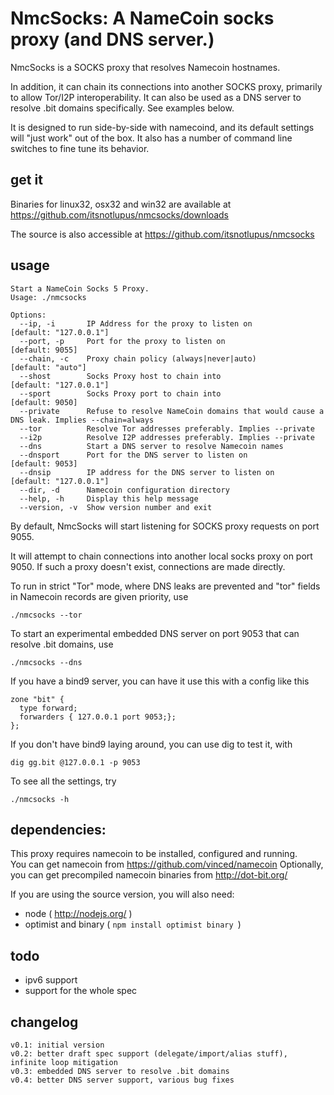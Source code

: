 
# NmcSocks: A NameCoin socks proxy (and DNS server.)

NmcSocks is a SOCKS proxy that resolves Namecoin hostnames.

In addition, it can chain its connections into another SOCKS proxy, primarily to allow Tor/I2P interoperability.
It can also be used as a DNS server to resolve .bit domains specifically. See examples below.

It is designed to run side-by-side with namecoind, and its default settings will "just work" out of the box.
It also has a number of command line switches to fine tune its behavior.

## get it

Binaries for linux32, osx32 and win32 are available at
https://github.com/itsnotlupus/nmcsocks/downloads

The source is also accessible at
https://github.com/itsnotlupus/nmcsocks

## usage

    Start a NameCoin Socks 5 Proxy.
    Usage: ./nmcsocks 
    
    Options:
      --ip, -i       IP Address for the proxy to listen on                                                   [default: "127.0.0.1"]
      --port, -p     Port for the proxy to listen on                                                         [default: 9055]
      --chain, -c    Proxy chain policy (always|never|auto)                                                  [default: "auto"]
      --shost        Socks Proxy host to chain into                                                          [default: "127.0.0.1"]
      --sport        Socks Proxy port to chain into                                                          [default: 9050]
      --private      Refuse to resolve NameCoin domains that would cause a DNS leak. Implies --chain=always
      --tor          Resolve Tor addresses preferably. Implies --private
      --i2p          Resolve I2P addresses preferably. Implies --private
      --dns          Start a DNS server to resolve Namecoin names
      --dnsport      Port for the DNS server to listen on                                                    [default: 9053]
      --dnsip        IP address for the DNS server to listen on                                              [default: "127.0.0.1"]
      --dir, -d      Namecoin configuration directory
      --help, -h     Display this help message
      --version, -v  Show version number and exit

By default, NmcSocks will start listening for SOCKS proxy requests on port 9055.

It will attempt to chain connections into another local socks proxy on port 9050.
If such a proxy doesn't exist, connections are made directly.

To run in strict "Tor" mode, where DNS leaks are prevented and "tor" fields in Namecoin records are given priority, use

    ./nmcsocks --tor

To start an experimental embedded DNS server on port 9053 that can resolve .bit domains, use

    ./nmcsocks --dns

If you have a bind9 server, you can have it use this with a config like this

    zone "bit" { 
      type forward; 
      forwarders { 127.0.0.1 port 9053;};
    };

If you don't have bind9 laying around, you can use dig to test it, with

    dig gg.bit @127.0.0.1 -p 9053

To see all the settings, try

    ./nmcsocks -h

## dependencies:

This proxy requires namecoin to be installed, configured and running.  
You can get namecoin from https://github.com/vinced/namecoin
Optionally, you can get precompiled namecoin binaries from http://dot-bit.org/

If you are using the source version, you will also need:  
- node ( http://nodejs.org/ )
- optimist and binary ( `npm install optimist binary `)

## todo

- ipv6 support
- support for the whole spec

## changelog

    v0.1: initial version
    v0.2: better draft spec support (delegate/import/alias stuff), infinite loop mitigation
    v0.3: embedded DNS server to resolve .bit domains
    v0.4: better DNS server support, various bug fixes

